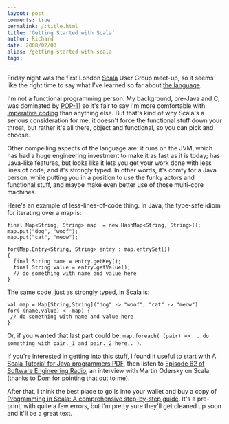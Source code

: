 ```yaml
---
layout: post
comments: true
permalink: /:title.html
title: 'Getting Started with Scala'
author: Richard
date: 2008/02/03
alias: /getting-started-with-scala
tags:
---
```


Friday night was the first London [Scala][] User Group meet-up, so it
seems like the right time to say what I've learned so far about [the language][].

I'm not a functional programming person. My background, pre-Java and C,
was dominated by [POP-11][] so it's fair to say I'm more comfortable
with [imperative coding][] than anything else. But that's kind of why
Scala's a serious consideration for me: it doesn't force the functional
stuff down your throat, but rather it's all there, object and
functional, so you can pick and choose.

Other compelling aspects of the language are: it runs on the JVM, which
has had a huge engineering investment to make it as fast as it is today;
has Java-like features, but looks like it lets you get your work done
with less lines of code; and it's strongly typed. In other words, it's
comfy for a Java person, while putting you in a position to use the
funky actors and functional stuff, and maybe make even better use of
those multi-core machines.

Here's an example of less-lines-of-code thing. In Java, the type-safe
idiom for iterating over a map is:

	final Map<String, String> map  = new HashMap<String, String>();
	map.put("dog", "woof");
	map.put("cat", "meow");

	for(Map.Entry<String, String> entry : map.entrySet())
	{
	  final String name = entry.getKey();
	  final String value = entry.getValue();
	  // do something with name and value here
	}

The same code, just as strongly typed, in Scala is:

	val map = Map[String,String]("dog" -> "woof", "cat" -> "meow")
	for( (name,value) <- map) {
	 // do something with name and value here
	}

Or, if you wanted that last part could be:
`map.foreach( (pair) => ...do something with pair._1 and pair._2 here.. )`.

If you're interested in getting into this stuff, I found it useful to
start with [A Scala Tutorial for Java programmers PDF][], then listen to
[Episode 62 of Software Engineering Radio][], an interview with Martin
Odersky on Scala (thanks to [Dom][] for pointing that out to me).

After that, I think the best place to go is into your wallet and buy a
copy of [Programming in Scala: A comprehensive step-by-step guide][].
It's a pre-print, with quite a few errors, but I'm pretty sure they'll
get cleaned up soon and it'll be a great text.


  [Scala]: http://en.wikipedia.org/wiki/Scala_%28programming_language%29
  [the language]: http://www.scala-lang.org/
  [POP-11]: http://en.wikipedia.org/wiki/POP-11
  [imperative coding]: http://en.wikipedia.org/wiki/Imperative_programming
  [A Scala Tutorial for Java programmers PDF]: http://www.scala-lang.org/docu/files/ScalaTutorial.pdf
  [Episode 62 of Software Engineering Radio]: http://www.se-radio.net/podcast/2007-07/episode-62-martin-odersky-scala
  [Dom]: http://happygiraffe.net/blog/
  [Programming in Scala: A comprehensive step-by-step guide]: http://www.artima.com/shop/forsale

